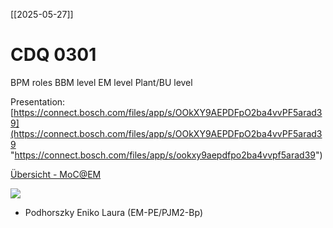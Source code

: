 [[2025-05-27]]

# CDQ 0301
BPM roles
BBM level
EM level
Plant/BU level

Presentation: [https://connect.bosch.com/files/app/s/OOkXY9AEPDFpO2ba4vvPF5arad39](https://connect.bosch.com/files/app/s/OOkXY9AEPDFpO2ba4vvPF5arad39 "https://connect.bosch.com/files/app/s/ookxy9aepdfpo2ba4vvpf5arad39")

[Übersicht - MoC@EM](https://connect.bosch.com/communities/service/html/communitystart?communityUuid=61f17a2b-c446-43af-acdf-c666ec491fbb "https://connect.bosch.com/communities/service/html/communitystart?communityuuid=61f17a2b-c446-43af-acdf-c666ec491fbb")
  

![](https://teams.microsoft.com/api/mt/part/emea-03/beta/users/453fa2f0-23b1-4b83-9c07-27d13f4ecfbc/profilepicturev2/8:orgid:0fb0777d-56f2-42ce-9013-0d8a3080e768?displayname=Podhorszky%20Eniko%20Laura%20(EM-PE%2FPJM2-Bp)&size=HR64x64&avatarETag=NoETag_1722906201132)

- Podhorszky Eniko Laura (EM-PE/PJM2-Bp)